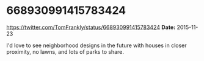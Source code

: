 # 668930991415783424
https://twitter.com/TomFrankly/status/668930991415783424
**Date:** 2015-11-23

I'd love to see neighborhood designs in the future with houses in closer proximity, no lawns, and lots of parks to share.
